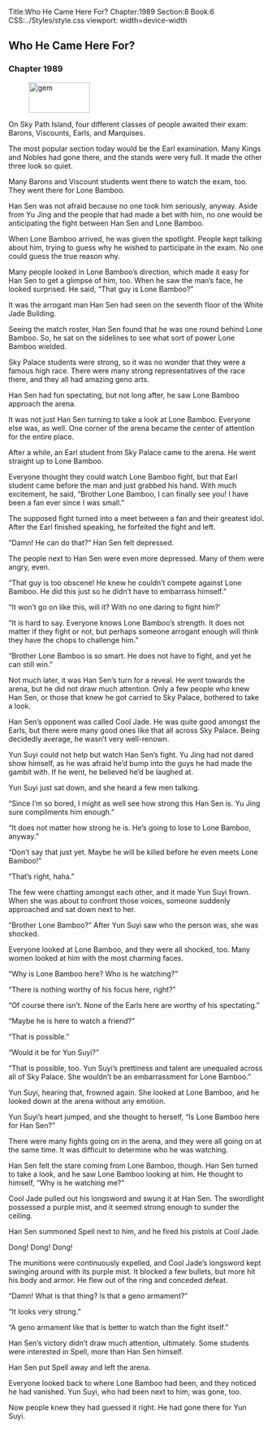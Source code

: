 Title:Who He Came Here For? 
Chapter:1989 
Section:8 
Book:6 
CSS:../Styles/style.css 
viewport: width=device-width
  
## Who He Came Here For?
### Chapter 1989
  
<figure>
	<img src="../Images/gem.gif" alt="gem" id="gem" width="120" height="60" />
</figure>
  

  
On Sky Path Island, four different classes of people awaited their exam: Barons, Viscounts, Earls, and Marquises.

The most popular section today would be the Earl examination. Many Kings and Nobles had gone there, and the stands were very full. It made the other three look so quiet.

Many Barons and Viscount students went there to watch the exam, too. They went there for Lone Bamboo.

Han Sen was not afraid because no one took him seriously, anyway. Aside from Yu Jing and the people that had made a bet with him, no one would be anticipating the fight between Han Sen and Lone Bamboo.

When Lone Bamboo arrived, he was given the spotlight. People kept talking about him, trying to guess why he wished to participate in the exam. No one could guess the true reason why.

Many people looked in Lone Bamboo’s direction, which made it easy for Han Sen to get a glimpse of him, too. When he saw the man’s face, he looked surprised. He said, “That guy is Lone Bamboo?”

It was the arrogant man Han Sen had seen on the seventh floor of the White Jade Building.

Seeing the match roster, Han Sen found that he was one round behind Lone Bamboo. So, he sat on the sidelines to see what sort of power Lone Bamboo wielded.

Sky Palace students were strong, so it was no wonder that they were a famous high race. There were many strong representatives of the race there, and they all had amazing geno arts.

Han Sen had fun spectating, but not long after, he saw Lone Bamboo approach the arena.

It was not just Han Sen turning to take a look at Lone Bamboo. Everyone else was, as well. One corner of the arena became the center of attention for the entire place.

After a while, an Earl student from Sky Palace came to the arena. He went straight up to Lone Bamboo.

Everyone thought they could watch Lone Bamboo fight, but that Earl student came before the man and just grabbed his hand. With much excitement, he said, “Brother Lone Bamboo, I can finally see you! I have been a fan ever since I was small.”

The supposed fight turned into a meet between a fan and their greatest idol. After the Earl finished speaking, he forfeited the fight and left.

“Damn! He can do that?” Han Sen felt depressed.

The people next to Han Sen were even more depressed. Many of them were angry, even.

“That guy is too obscene! He knew he couldn’t compete against Lone Bamboo. He did this just so he didn’t have to embarrass himself.”

“It won’t go on like this, will it? With no one daring to fight him?’

“It is hard to say. Everyone knows Lone Bamboo’s strength. It does not matter if they fight or not, but perhaps someone arrogant enough will think they have the chops to challenge him.”

“Brother Lone Bamboo is so smart. He does not have to fight, and yet he can still win.”

Not much later, it was Han Sen’s turn for a reveal. He went towards the arena, but he did not draw much attention. Only a few people who knew Han Sen, or those that knew he got carried to Sky Palace, bothered to take a look.

Han Sen’s opponent was called Cool Jade. He was quite good amongst the Earls, but there were many good ones like that all across Sky Palace. Being decidedly average, he wasn’t very well-renown.

Yun Suyi could not help but watch Han Sen’s fight. Yu Jing had not dared show himself, as he was afraid he’d bump into the guys he had made the gambit with. If he went, he believed he’d be laughed at.

Yun Suyi just sat down, and she heard a few men talking.

“Since I’m so bored, I might as well see how strong this Han Sen is. Yu Jing sure compliments him enough.”

“It does not matter how strong he is. He’s going to lose to Lone Bamboo, anyway.”

“Don’t say that just yet. Maybe he will be killed before he even meets Lone Bamboo!”

“That’s right, haha.”

The few were chatting amongst each other, and it made Yun Suyi frown. When she was about to confront those voices, someone suddenly approached and sat down next to her.

“Brother Lone Bamboo?” After Yun Suyi saw who the person was, she was shocked.

Everyone looked at Lone Bamboo, and they were all shocked, too. Many women looked at him with the most charming faces.

“Why is Lone Bamboo here? Who is he watching?”

“There is nothing worthy of his focus here, right?”

“Of course there isn’t. None of the Earls here are worthy of his spectating.”

“Maybe he is here to watch a friend?”

“That is possible.”

“Would it be for Yun Suyi?”

“That is possible, too. Yun Suyi’s prettiness and talent are unequaled across all of Sky Palace. She wouldn’t be an embarrassment for Lone Bamboo.”

Yun Suyi, hearing that, frowned again. She looked at Lone Bamboo, and he looked down at the arena without any emotion.

Yun Suyi’s heart jumped, and she thought to herself, “Is Lone Bamboo here for Han Sen?”

There were many fights going on in the arena, and they were all going on at the same time. It was difficult to determine who he was watching.

Han Sen felt the stare coming from Lone Bamboo, though. Han Sen turned to take a look, and he saw Lone Bamboo looking at him. He thought to himself, “Why is he watching me?”

Cool Jade pulled out his longsword and swung it at Han Sen. The swordlight possessed a purple mist, and it seemed strong enough to sunder the ceiling.

Han Sen summoned Spell next to him, and he fired his pistols at Cool Jade.

Dong! Dong! Dong!

The munitions were continuously expelled, and Cool Jade’s longsword kept swinging around with its purple mist. It blocked a few bullets, but more hit his body and armor. He flew out of the ring and conceded defeat.

“Damn! What is that thing? Is that a geno armament?”

“It looks very strong.”

“A geno armament like that is better to watch than the fight itself.”

Han Sen’s victory didn’t draw much attention, ultimately. Some students were interested in Spell, more than Han Sen himself.

Han Sen put Spell away and left the arena.

Everyone looked back to where Lone Bamboo had been, and they noticed he had vanished. Yun Suyi, who had been next to him, was gone, too.

Now people knew they had guessed it right. He had gone there for Yun Suyi.